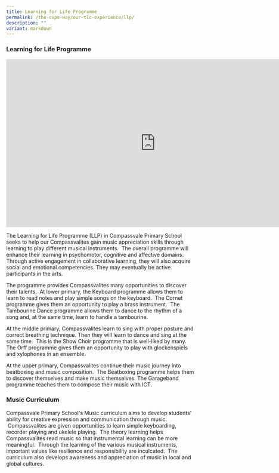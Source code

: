 ```yaml
---
title: Learning for Life Programme
permalink: /the-cvps-way/our-tlc-experience/llp/
description: ""
variant: markdown
---
```

### **Learning for Life Programme**

<iframe allowfullscreen="true" height="450" width="800" frameborder="0" src="https://docs.google.com/presentation/d/e/2PACX-1vSVyXFD5_5RcHo9E-Lq5LPj9gaDoyjlPQNzuad68wNn5RdsrnniksZ0ReFUIL2vuK-nk_hIP_oLlxKw/embed?start=false&amp;loop=true&amp;delayms=5000"></iframe>

The Learning for Life Programme (LLP) in Compassvale Primary School seeks to help our Compassvalites gain music appreciation skills through learning to play different musical instruments.&nbsp; The overall programme will enhance their learning in psychomotor, cognitive and affective domains.&nbsp; Through active engagement in collaborative learning, they will also acquire social and emotional competencies. They may eventually be active participants in the arts.  
  
The programme provides Compassvalites many opportunities to discover their talents.&nbsp; At lower primary, the Keyboard programme allows them to learn to read notes and play simple songs on the keyboard.&nbsp; The Cornet programme gives them an opportunity to play a brass instrument.&nbsp; The Tambourine Dance programme allows them to dance to the rhythm of a song and, at the same time, learn to handle a tambourine.  

At the middle primary, Compassvalites learn to sing with proper posture and correct breathing technique. Then they will learn to dance and sing at the same time.&nbsp; This is the Show Choir programme that is well-liked by many.&nbsp; The Orff programme gives them an opportunity to play with glockenspiels and xylophones in an ensemble.

At the upper primary, Compassvalites continue their music journey into beatboxing and music composition.&nbsp; The Beatboxing programme helps them to discover themselves and make music themselves. The Garageband programme teaches them to compose their music with ICT.

### **Music Curriculum**<br>
Compassvale Primary School's Music curriculum aims to develop students' ability for creative expression and communication through music.&nbsp; &nbsp;Compassvalites are given opportunities to learn simple keyboarding, recorder playing and ukelele playing.&nbsp; The theory learning helps Compassvalites read music so that instrumental learning can be more meaningful.&nbsp; Through the learning of the various musical instruments, important values like resilience and responsibility are inculcated.&nbsp; The curriculum also develops awareness and appreciation of music in local and global cultures.